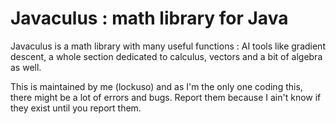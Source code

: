 # Javaculus : math library for Java

Javaculus is a math library with many useful functions : AI tools like gradient descent, a whole section
dedicated to calculus, vectors and a bit of algebra as well.

This is maintained by me (lockuso) and as I'm the only one coding this, there might be a lot of errors
and bugs. Report them because I ain't know if they exist until you report them.